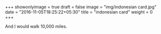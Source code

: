 +++
showonlyimage = true
draft = false
image = "img/indonesian card.jpg"
date = "2016-11-05T18:25:22+05:30"
title = "indonesian card"
weight = 0
+++

And I would walk 10,000 miles.

